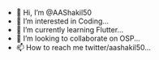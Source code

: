- 👋 Hi, I’m @AAShakil50
- 👀 I’m interested in Coding...
- 🌱 I’m currently learning Flutter...
- 💞️ I’m looking to collaborate on OSP...
- 📫 How to reach me twitter/aashakil50...

<!---
AAShakil50/AAShakil50 is a ✨ special ✨ repository because its `README.md` (this file) appears on your GitHub profile.
You can click the Preview link to take a look at your changes.
--->
